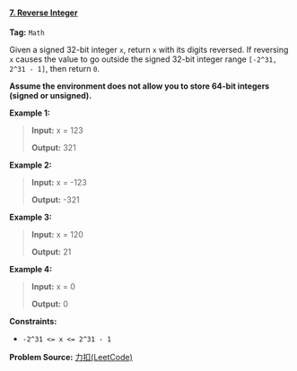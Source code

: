 #### [7. Reverse Integer](https://leetcode-cn.com/problems/reverse-integer/)

**Tag:**  `Math`

Given a signed 32-bit integer `x`, return `x` with its digits reversed. If reversing `x` causes the value to go outside the signed 32-bit integer range `[-2^31, 2^31 - 1]`, then return `0`.

**Assume the environment does not allow you to store 64-bit integers (signed or unsigned).**

 

**Example 1:**

> **Input:** x = 123
>
> **Output:** 321

**Example 2:**

> **Input:** x = -123
>
> **Output:** -321

**Example 3:**

> **Input:** x = 120
>
> **Output:** 21

**Example 4:**

> **Input:** x = 0
>
> **Output:** 0

**Constraints:**

- `-2^31 <= x <= 2^31 - 1`



**Problem Source:** [力扣(LeetCode)](https://leetcode-cn.com/)